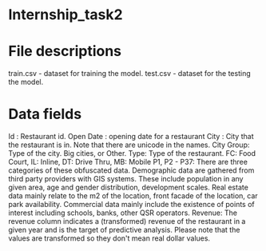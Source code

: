 # Internship_task2

# File descriptions
train.csv -  dataset for training the model.
test.csv - dataset for the testing the model.
 
# Data fields
Id : Restaurant id.
Open Date : opening date for a restaurant
City : City that the restaurant is in. Note that there are unicode in the names.
City Group: Type of the city. Big cities, or Other.
Type: Type of the restaurant. FC: Food Court, IL: Inline, DT: Drive Thru, MB: Mobile P1, P2 - P37: There are three categories of these obfuscated data. Demographic data are gathered from third party providers with GIS systems. These include population in any given area, age and gender distribution, development scales. Real estate data mainly relate to the m2 of the location, front facade of the location, car park availability. Commercial data mainly include the existence of points of interest including schools, banks, other QSR operators.
Revenue: The revenue column indicates a (transformed) revenue of the restaurant in a given year and is the target of predictive analysis. Please note that the values are transformed so they don't mean real dollar values.
